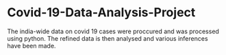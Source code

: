 # Covid-19-Data-Analysis-Project
The india-wide data on covid 19 cases were proccured and was processed using python. The refined data is then analysed and various inferences have been made.
